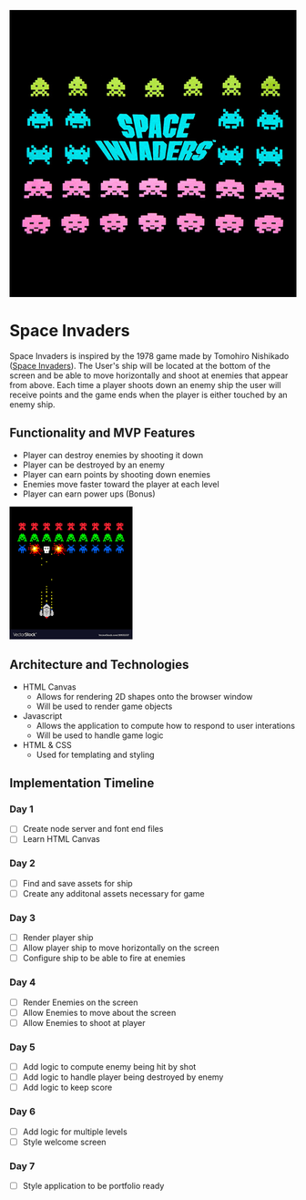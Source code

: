 ![Space Invaders Logo](img/space_invaders.jpg)
# Space Invaders


Space Invaders is inspired by the 1978 game made by Tomohiro Nishikado ([Space Invaders](https://en.wikipedia.org/wiki/Space_Invaders)).  The User's ship will be located at the bottom of the screen and be able to move horizontally and shoot at enemies that appear from above.  Each time a player shoots down an enemy ship the user will receive points and the game ends when the player is either touched by an enemy ship.

## Functionality and MVP Features

- Player can destroy enemies by shooting it down
- Player can be destroyed by an enemy
- Player can earn points by shooting down enemies
- Enemies move faster toward the player at each level
- Player can earn power ups (Bonus)

![Game Play](img/game_play.png)
## Architecture and Technologies
- HTML Canvas
  - Allows for rendering 2D shapes onto the browser window
  - Will be used to render game objects
- Javascript
  - Allows the application to compute how to respond to user interations
  - Will be used to handle game logic
- HTML & CSS
  - Used for templating and styling

## Implementation Timeline

### Day 1
- [ ] Create node server and font end files
- [ ] Learn HTML Canvas

### Day 2
- [ ] Find and save assets for ship
- [ ] Create any additonal assets necessary for game

### Day 3
- [ ] Render player ship
- [ ] Allow player ship to move horizontally on the screen
- [ ] Configure ship to be able to fire at enemies

### Day 4
- [ ] Render Enemies on the screen
- [ ] Allow Enemies to move about the screen
- [ ] Allow Enemies to shoot at player

### Day 5
- [ ] Add logic to compute enemy being hit by shot
- [ ] Add logic to handle player being destroyed by enemy
- [ ] Add logic to keep score

### Day 6
- [ ] Add logic for multiple levels
- [ ] Style welcome screen

### Day 7
- [ ] Style application to be portfolio ready
